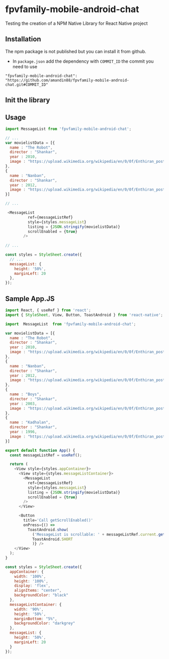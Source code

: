 # fpvfamily-mobile-android-chat

Testing the creation of a NPM Native Library for React Native project 

## Installation 

The npm package is not published but you can install it from github.

- In `package.json` add the dependency with `COMMIT_ID` the commit you need to use

`"fpvfamily-mobile-android-chat": "https://github.com/amandin88/fpvfamily-mobile-android-chat.git#COMMIT_ID"`


## Init the library

## Usage


```js
import MessageList from 'fpvfamily-mobile-android-chat';

// ...
var movielistData = [{
  name : "The Robot",
  director : "Shankar",
  year : 2010,
  image : "https://upload.wikimedia.org/wikipedia/en/0/0f/Enthiran_poster.jpg"
},
{
  name : "Nanban",
  director : "Shankar",
  year : 2012,
  image : "https://upload.wikimedia.org/wikipedia/en/0/0f/Enthiran_poster.jpg"
}]

// ...

 <MessageList 
          ref={messageListRef}
          style={styles.messageList} 
          listing = {JSON.stringify(movielistData)}
          scrollEnabled = {true}
        />
      
// ...

const styles = StyleSheet.create({
  // ...
  messageList: {
    height: '50%',
    marginLeft: 20
  },
});
```



## Sample App.JS


```js
import React, { useRef } from 'react';
import { StyleSheet, View, Button, ToastAndroid } from 'react-native';

import  MessageList  from 'fpvfamily-mobile-android-chat';

var movielistData = [{
  name : "The Robot",
  director : "Shankar",
  year : 2010,
  image : "https://upload.wikimedia.org/wikipedia/en/0/0f/Enthiran_poster.jpg"
},
{
  name : "Nanban",
  director : "Shankar",
  year : 2012,
  image : "https://upload.wikimedia.org/wikipedia/en/0/0f/Enthiran_poster.jpg"
},
{
  name : "Boys",
  director : "Shankar",
  year : 2003,
  image : "https://upload.wikimedia.org/wikipedia/en/0/0f/Enthiran_poster.jpg"
},
{
  name : "Kadhalan",
  director : "Shankar",
  year : 1996,
  image : "https://upload.wikimedia.org/wikipedia/en/0/0f/Enthiran_poster.jpg"
}]

export default function App() {
  const messageListRef = useRef();

  return (
    <View style={styles.appContainer}>
      <View style={styles.messageListContainer}>
        <MessageList 
          ref={messageListRef}
          style={styles.messageList} 
          listing = {JSON.stringify(movielistData)}
          scrollEnabled = {true}
        />
      </View>

      <Button 
        title='Call getScrollEnabled()'
        onPress={() => 
          ToastAndroid.show(
            ('MessageList is scrollable: ' + messageListRef.current.getScrollEnabled()), 
            ToastAndroid.SHORT
            )} />
    </View>
  );
}

const styles = StyleSheet.create({
  appContainer: {
    width: '100%', 
    height: '100%',
    display: 'flex',
    alignItems: "center",
    backgroundColor: "black"
  },
  messageListContainer: {
    width: '90%', 
    height: '50%',
    marginBottom: "5%",
    backgroundColor: "darkgrey"
  },
  messageList: {
    height: '50%',
    marginLeft: 20
  }
});

```